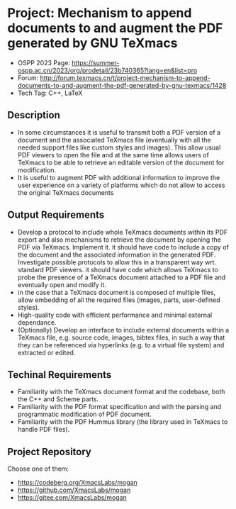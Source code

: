 # Project: Mechanism to append documents to and augment the PDF generated by GNU TeXmacs
+ OSPP 2023 Page: https://summer-ospp.ac.cn/2023/org/prodetail/23b740365?lang=en&list=pro
+ Forum: http://forum.texmacs.cn/t/project-mechanism-to-append-documents-to-and-augment-the-pdf-generated-by-gnu-texmacs/1428
+ Tech Tag: C++, LaTeX

## Description
+ In some circumstances it is useful to transmit both a PDF version of a document and the associated TeXmacs file (eventually with all the needed support files like custom styles and images). This allow usual PDF viewers to open the file and at the same time allows users of TeXmacs to be able to retrieve an editable version of the document for modification.
+ It is useful to augment PDF with additional information to improve the user experience on a variety of platforms which do not allow to access the original TeXmacs documents

## Output Requirements
+ Develop a protocol to include whole TeXmacs documents within its PDF export and also mechanisms to retrieve the document by opening the PDF via TeXmacs. Implement it.
it should have code to include a copy of the document and the associated information in the generated PDF. Investigate possible protocols to allow this in a transparent way wrt. standard PDF viewers.
it should have code which allows TeXmacs to probe the presence of a TeXmacs document attached to a PDF file and eventually open and modify it.
+ in the case that a TeXmacs document is composed of multiple files, allow embedding of all the required files (images, parts, user-defined styles).
+ High-quality code with efficient performance and minimal external dependance.
+ (Optionally) Develop an interface to include external documents within a TeXmacs file, e.g. source code, images, bibtex files, in such a way that they can be referenced via hyperlinks (e.g. to a virtual file system) and extracted or edited.

## Techinal Requirements
+ Familiarity with the TeXmacs document format and the codebase, both the C++ and Scheme parts.
+ Familiarity with the PDF format specification and with the parsing and programmatic modification of PDF document.
+ Familiarity with the PDF Hummus library (the library used in TeXmacs to handle PDF files).

## Project Repository
Choose one of them:
+ https://codeberg.org/XmacsLabs/mogan
+ https://github.com/XmacsLabs/mogan
+ https://gitee.com/XmacsLabs/mogan
